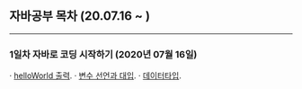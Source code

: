 ## 자바공부 목차 (20.07.16 ~ )
---
### 1일차 자바로 코딩 시작하기 (2020년 07월 16일)
· [helloWorld 출력](https://github.com/Muhkeun/muhkeun.github.io-java/blob/master/java0716/HelloWorld.java).
· [변수 선언과 대입](https://github.com/Muhkeun/muhkeun.github.io-java/blob/master/java0716/Veriable.java).
· [데이터타입](https://github.com/Muhkeun/muhkeun.github.io-java/blob/master/java0716/DataType.java).
